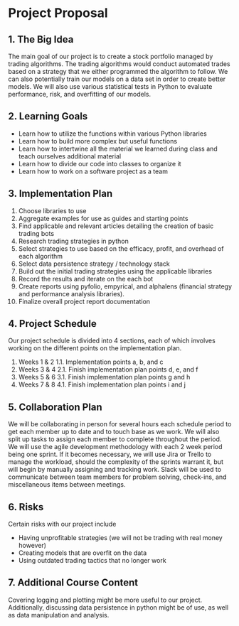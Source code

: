 # Project Proposal #

## 1. The Big Idea ##
The main goal of our project is to create a stock portfolio managed by trading algorithms. The trading algorithms would conduct automated trades based on a strategy that we either programmed the algorithm to follow. We can also potentially train our models on a data set in order to create better models. We will also use various statistical tests in Python to evaluate performance, risk, and overfitting of our models.
## 2. Learning Goals ## 
-   Learn how to utilize the functions within various Python libraries
-   Learn how to build more complex but useful functions
-   Learn how to intertwine all the material we learned during class and teach ourselves additional material    
-   Learn how to divide our code into classes to organize it
-   Learn how to work on a software project as a team
## 3.  Implementation Plan ##
1.  Choose libraries to use     
2.  Aggregate examples for use as guides and starting points
3.  Find applicable and relevant articles detailing the creation of basic trading bots 
4.  Research trading strategies in python
5.  Select strategies to use based on the efficacy, profit, and overhead of each algorithm
6.  Select data persistence strategy / technology stack
7.  Build out the initial trading strategies using the applicable libraries 
8.  Record the results and iterate on the each bot 
9.  Create reports using pyfolio, empyrical, and alphalens (financial strategy and performance analysis libraries).
10.  Finalize overall project report documentation
## 4. Project Schedule ##
Our project schedule is divided into 4 sections, each of which involves working on the different points on the implementation plan. 
1.  Weeks 1 & 2 
	1.1.  Implementation points a, b, and c
2.  Weeks 3 & 4
	2.1.  Finish implementation plan points d, e, and f
3.  Weeks 5 & 6 
	3.1.  Finish implementation plan points g and h
4.  Weeks 7 & 8
	4.1.  Finish implementation plan points i and j

## 5. Collaboration Plan ##
We will be collaborating in person for several hours each schedule period to get each member up to date and to touch base as we work. We will also split up tasks to assign each member to complete throughout the period. We will use the agile development methodology with each 2 week period being one sprint. If it becomes necessary, we will use Jira or Trello to manage the workload, should the complexity of the sprints warrant it, but will begin by manually assigning and tracking work. Slack will be used to communicate between team members for problem solving, check-ins, and miscellaneous items between meetings.
## 6. Risks ##
Certain risks with our project include
-   Having unprofitable strategies (we will not be trading with real money however)
-   Creating models that are overfit on the data    
-   Using outdated trading tactics that no longer work
## 7. Additional Course Content ##
Covering logging and plotting might be more useful to our project. Additionally, discussing data persistence in python might be of use, as well as data manipulation and analysis.
